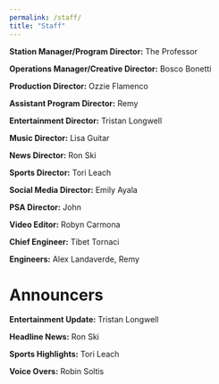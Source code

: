 ```yaml
---
permalink: /staff/
title: "Staff"
---
```


**Station Manager/Program Director:** The Professor

**Operations Manager/Creative Director:** Bosco Bonetti

**Production Director:** Ozzie Flamenco

**Assistant Program Director:** Remy

**Entertainment Director:** Tristan Longwell

**Music Director:** Lisa Guitar

**News Director:** Ron Ski

**Sports Director:** Tori Leach

**Social Media Director:** Emily Ayala

**PSA Director:** John

**Video Editor:** Robyn Carmona

**Chief Engineer:** Tibet Tornaci

**Engineers:** Alex Landaverde, Remy

# Announcers
**Entertainment Update:** Tristan Longwell

**Headline News:** Ron Ski

**Sports Highlights:** Tori Leach

**Voice Overs:** Robin Soltis
